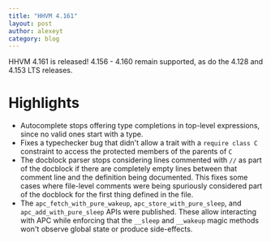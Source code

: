 ```yaml
---
title: "HHVM 4.161"
layout: post
author: alexeyt
category: blog
---
```


HHVM 4.161 is released! 4.156 - 4.160 remain supported,
as do the 4.128 and 4.153 LTS releases.

# Highlights

- Autocomplete stops offering type completions in top-level expressions, since
  no valid ones start with a type.
- Fixes a typechecker bug that didn't allow a trait with a `require class C`
  constraint to access the protected members of the parents of `C`
- The docblock parser stops considering lines commented with `//` as part of the
  docblock if there are completely empty lines between that comment line and the
  definition being documented. This fixes some cases where file-level comments
  were being spuriously considered part of the docblock for the first thing
  defined in the file.
- The `apc_fetch_with_pure_wakeup`, `apc_store_with_pure_sleep`, and
  `apc_add_with_pure_sleep` APIs were published. These allow interacting with APC
  while enforcing that the `__sleep` and `__wakeup` magic methods won't observe
  global state or produce side-effects.
